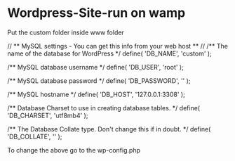# Wordpress-Site-run on wamp

Put the custom folder inside www folder

// ** MySQL settings - You can get this info from your web host ** //
/** The name of the database for WordPress */
define( 'DB_NAME', 'custom' );

/** MySQL database username */
define( 'DB_USER', 'root' );

/** MySQL database password */
define( 'DB_PASSWORD', '' );

/** MySQL hostname */
define( 'DB_HOST', '127.0.0.1:3308' );

/** Database Charset to use in creating database tables. */
define( 'DB_CHARSET', 'utf8mb4' );

/** The Database Collate type. Don't change this if in doubt. */
define( 'DB_COLLATE', '' );


To change the above go to the wp-config.php

